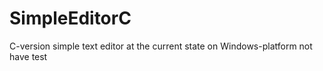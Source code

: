 # SimpleEditorC
C-version simple text editor
at the current state on Windows-platform not have test
